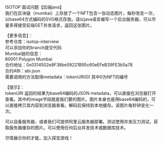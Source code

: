 ISOTOP 面试问题【后端java】   
我们在区块链（mumbai）上存放了一个NFT包含一张动态图片，每秒改变一次，以base64方式编码的SVG格式存放。请以java语言编写一个后台服务器，可以尽量多得接受前端GET并发请求，返回这张图片。

【更多信息】：   
参考仓库：isotop-interview   
可以添加你的branch提交代码   
Mumbai链的信息：   
80001	Polygon Mumbai   
合约地址：0x0314502e8F38be59221B95c60eEFeB39FE3b5a78   
合约ABI：abi.json   
需要调用的方法取得metadata：tokenURI(0) 其中0为NFT的编号   

【提示】：   
tokenURI 返回的结果为base64编码的JSON metadata，可以直接在浏览器打开查看。其中的image字段就是我们要的图片。图片本身也是用base64编码的，可以直接拷贝其内容到浏览器查看。解码后保持到本地缓存。该图片每秒钟变化一次。   

可以自备服务器，或者我们可提供阿里云服务器部署。测试使用并发压力测试，获取服务器缓存的图片。可以使用任何后台并发技术或数据库技术。   

尽情展示你的才能，加入探宝游戏！
